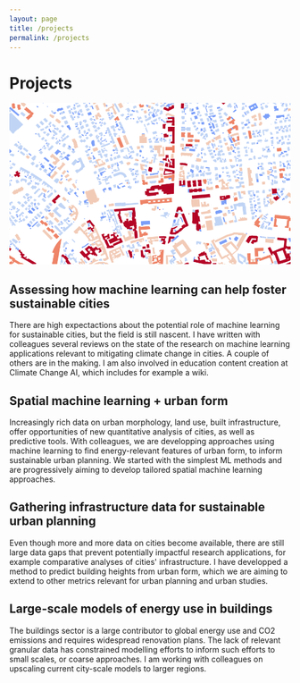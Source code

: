 ```yaml
---
layout: page
title: /projects
permalink: /projects
---
```


# Projects

<img src="imgs/energy-project-pic.png" alt="image" width="600"/>

## Assessing how machine learning can help foster sustainable cities

There are high expectactions about the potential role of machine learning for sustainable cities, but the field is still nascent. I have written with colleagues several reviews on the state of the research on machine learning applications relevant to mitigating climate change in cities. A couple of others are in the making. I am also involved in education content creation at Climate Change AI, which includes for example a wiki. 

## Spatial machine learning + urban form

Increasingly rich data on urban morphology, land use, built infrastructure, offer opportunities of new quantitative analysis of cities, as well as predictive tools. With colleagues, we are developping approaches using machine learning to find energy-relevant features of urban form, to inform sustainable urban planning. We started with the simplest ML methods and are progressively aiming to develop tailored spatial machine learning approaches.   

## Gathering infrastructure data for sustainable urban planning

Even though more and more data on cities become available, there are still large data gaps that prevent potentially impactful research applications, for example comparative analyses of cities' infrastructure. I have developped a method to predict building heights from urban form, which we are aiming to extend to other metrics relevant for urban planning and urban studies.


## Large-scale models of energy use in buildings

The buildings sector is a large contributor to global energy use and CO2 emissions and requires widespread renovation plans. The lack of relevant granular data has constrained modelling efforts to inform such efforts to small scales, or coarse approaches. I am working with colleagues on upscaling current city-scale models to larger regions.  




